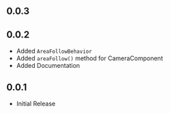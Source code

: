 ## 0.0.3

## 0.0.2

* Added `AreaFollowBehavior`
* Added `areaFollow()` method for CameraComponent
* Added Documentation

## 0.0.1

* Initial Release